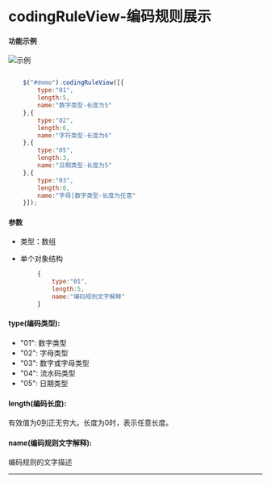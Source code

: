 # codingRuleView-编码规则展示

#### 功能示例

![示例](https://github.com/huang-qing/codingRuleView/raw/master/codingRuleView-Example.png)

~~~javascript

    $("#demo").codingRuleView([{
        type:"01",
        length:5,
        name:"数字类型-长度为5"
    },{
        type:"02",
        length:6,
        name:"字符类型-长度为6"
    },{
        type:"05",
        length:3,
        name:"日期类型-长度为5"
    },{
        type:"03",
        length:0,
        name:"字母|数字类型-长度为任意"
    }]);

~~~


#### 参数

+   类型：数组

+   单个对象结构

~~~javascript
        {
            type:"01", 
            length:5, 
            name:"编码规则文字解释" 
        }

~~~

#### type(编码类型):

+ "01": 数字类型
+ "02": 字母类型
+ "03": 数字或字母类型
+ "04": 流水码类型
+ "05": 日期类型

#### length(编码长度): 

有效值为0到正无穷大。长度为0时，表示任意长度。

#### name(编码规则文字解释):

编码规则的文字描述


----